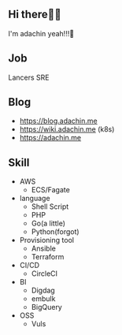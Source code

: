 ## Hi there🤷‍♂️

I'm adachin yeah!!!🤟

## Job

Lancers SRE

## Blog
- https://blog.adachin.me
- https://wiki.adachin.me (k8s)
- https://adachin.me

## Skill

- AWS
  - ECS/Fagate
- language
  - Shell Script
  - PHP
  - Go(a little)
  - Python(forgot)
- Provisioning tool
  - Ansible
  - Terraform
- CI/CD
  - CircleCI
- BI
  - Digdag
  - embulk
  - BigQuery
- OSS
  - Vuls

